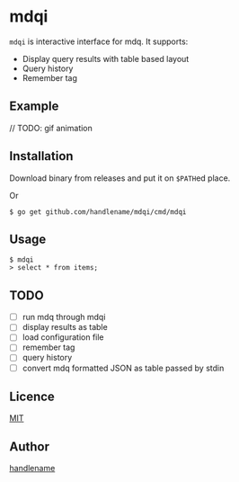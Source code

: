 # mdqi

`mdqi` is interactive interface for mdq.
It supports:

- Display query results with table based layout
- Query history
- Remember tag

## Example

// TODO: gif animation

## Installation

Download binary from releases and put it on `$PATH`ed place.

Or

```
$ go get github.com/handlename/mdqi/cmd/mdqi
```

## Usage

```
$ mdqi
> select * from items;
```

## TODO

- [ ] run mdq through mdqi
- [ ] display results as table
- [ ] load configuration file
- [ ] remember tag
- [ ] query history
- [ ] convert mdq formatted JSON as table passed by stdin

## Licence

[MIT](https://github.com/handlename/mdqi/blob/master/LICENSE)

## Author

[handlename](https://github.com/handlename)
